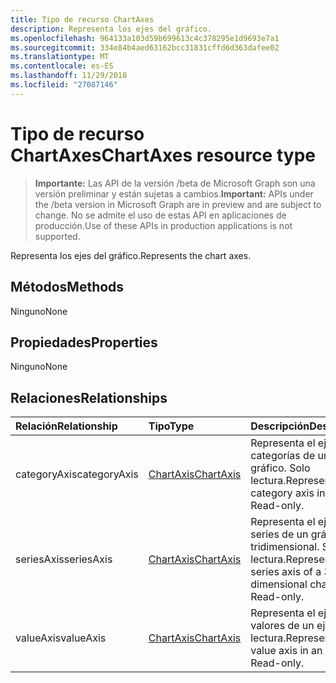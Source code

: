 ```yaml
---
title: Tipo de recurso ChartAxes
description: Representa los ejes del gráfico.
ms.openlocfilehash: 964133a103d59b699613c4c378295e1d9693e7a1
ms.sourcegitcommit: 334e84b4aed63162bcc31831cffd6d363dafee02
ms.translationtype: MT
ms.contentlocale: es-ES
ms.lasthandoff: 11/29/2018
ms.locfileid: "27087146"
---
```

# <a name="chartaxes-resource-type"></a><span data-ttu-id="2314e-103">Tipo de recurso ChartAxes</span><span class="sxs-lookup"><span data-stu-id="2314e-103">ChartAxes resource type</span></span>

> <span data-ttu-id="2314e-104">**Importante:** Las API de la versión /beta de Microsoft Graph son una versión preliminar y están sujetas a cambios.</span><span class="sxs-lookup"><span data-stu-id="2314e-104">**Important:** APIs under the /beta version in Microsoft Graph are in preview and are subject to change.</span></span> <span data-ttu-id="2314e-105">No se admite el uso de estas API en aplicaciones de producción.</span><span class="sxs-lookup"><span data-stu-id="2314e-105">Use of these APIs in production applications is not supported.</span></span>

<span data-ttu-id="2314e-106">Representa los ejes del gráfico.</span><span class="sxs-lookup"><span data-stu-id="2314e-106">Represents the chart axes.</span></span>


## <a name="methods"></a><span data-ttu-id="2314e-107">Métodos</span><span class="sxs-lookup"><span data-stu-id="2314e-107">Methods</span></span>
<span data-ttu-id="2314e-108">Ninguno</span><span class="sxs-lookup"><span data-stu-id="2314e-108">None</span></span>

## <a name="properties"></a><span data-ttu-id="2314e-109">Propiedades</span><span class="sxs-lookup"><span data-stu-id="2314e-109">Properties</span></span>
<span data-ttu-id="2314e-110">Ninguno</span><span class="sxs-lookup"><span data-stu-id="2314e-110">None</span></span>

## <a name="relationships"></a><span data-ttu-id="2314e-111">Relaciones</span><span class="sxs-lookup"><span data-stu-id="2314e-111">Relationships</span></span>
| <span data-ttu-id="2314e-112">Relación</span><span class="sxs-lookup"><span data-stu-id="2314e-112">Relationship</span></span> | <span data-ttu-id="2314e-113">Tipo</span><span class="sxs-lookup"><span data-stu-id="2314e-113">Type</span></span>   |<span data-ttu-id="2314e-114">Descripción</span><span class="sxs-lookup"><span data-stu-id="2314e-114">Description</span></span>|
|:---------------|:--------|:----------|
|<span data-ttu-id="2314e-115">categoryAxis</span><span class="sxs-lookup"><span data-stu-id="2314e-115">categoryAxis</span></span>|[<span data-ttu-id="2314e-116">ChartAxis</span><span class="sxs-lookup"><span data-stu-id="2314e-116">ChartAxis</span></span>](chartaxis.md)|<span data-ttu-id="2314e-p102">Representa el eje de categorías de un gráfico. Solo lectura.</span><span class="sxs-lookup"><span data-stu-id="2314e-p102">Represents the category axis in a chart. Read-only.</span></span>|
|<span data-ttu-id="2314e-119">seriesAxis</span><span class="sxs-lookup"><span data-stu-id="2314e-119">seriesAxis</span></span>|[<span data-ttu-id="2314e-120">ChartAxis</span><span class="sxs-lookup"><span data-stu-id="2314e-120">ChartAxis</span></span>](chartaxis.md)|<span data-ttu-id="2314e-p103">Representa el eje de series de un gráfico tridimensional. Solo lectura.</span><span class="sxs-lookup"><span data-stu-id="2314e-p103">Represents the series axis of a 3-dimensional chart. Read-only.</span></span>|
|<span data-ttu-id="2314e-123">valueAxis</span><span class="sxs-lookup"><span data-stu-id="2314e-123">valueAxis</span></span>|[<span data-ttu-id="2314e-124">ChartAxis</span><span class="sxs-lookup"><span data-stu-id="2314e-124">ChartAxis</span></span>](chartaxis.md)|<span data-ttu-id="2314e-p104">Representa el eje de valores de un eje. Solo lectura.</span><span class="sxs-lookup"><span data-stu-id="2314e-p104">Represents the value axis in an axis. Read-only.</span></span>|

<!-- uuid: 8fcb5dbc-d5aa-4681-8e31-b001d5168d79
2015-10-25 14:57:30 UTC -->
<!-- {
  "type": "#page.annotation",
  "description": "ChartAxes resource",
  "keywords": "",
  "section": "documentation",
  "tocPath": ""
}-->